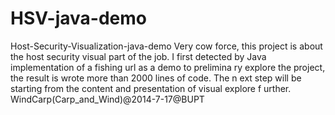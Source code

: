 HSV-java-demo
=============

Host-Security-Visualization-java-demo
Very cow force, this project is about the host security visual part of the job. 
I first detected by Java implementation of a fishing url as a demo to prelimina
ry explore the project, the result is wrote more than 2000 lines of code. The n
ext step will be starting from the content and presentation of visual explore f
urther.
WindCarp(Carp_and_Wind)@2014-7-17@BUPT
